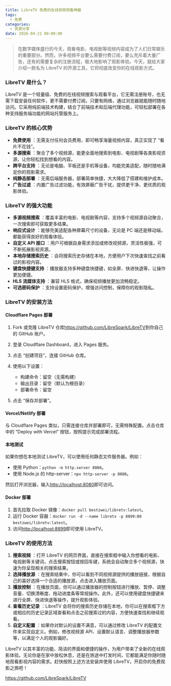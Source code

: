 ```yaml
---
title: LibreTV 免费的在线视频观看神器
tags:
  - 免费
categories:
  - 资源分享
date: 2026-04-21 00:00:00
---
```


> 在数字媒体盛行的今天，观看电影、电视剧等视频内容成为了人们日常娱乐的重要部分。然而，许多视频平台要么需要付费订阅，要么充斥着大量广告，还有的需要复杂的注册流程，极大地影响了观影体验。今天，就给大家介绍一款名为 LibreTV 的开源工具，它将彻底改变你的在线观影方式。

<!-- more -->

### LibreTV 是什么？

LibreTV 是一个轻量级、免费的在线视频搜索与观看平台，它无需注册账号，也无需下载安装任何软件，更不需要付费订阅，只要有网络，通过浏览器就能随时随地访问。它采用纯前端技术构建，结合了前端技术和后端代理功能，可轻松部署在各种支持服务端功能的网站托管服务上。

### LibreTV 的核心优势

  * **免费使用** ：无需支付任何会员费用，即可畅享海量视频内容，真正实现了 “看片不花钱”。
  * **多源搜索** ：聚合了多个视频源，能更全面地搜索到电影、电视剧等各类影视资源，让你轻松找到想看的内容。
  * **跨平台支持** ：无论是电脑、平板还是手机等设备，均能完美适配，随时随地满足你的观影需求。
  * **纯静态部署** ：无需后端服务器，部署简单快捷，大大降低了搭建和维护成本。
  * **广告过滤** ：内置广告过滤功能，有效屏蔽广告干扰，提供更干净、更优质的观影体验。

### LibreTV 的强大功能

  * **多源视频搜索** ：覆盖丰富的电影、电视剧等内容，支持多个视频源自动聚合，一次搜索即可获取更多结果。
  * **响应式设计** ：能够完美适配各种屏幕尺寸的设备，无论是 PC 端还是移动端，都能获得良好的观看体验。
  * **自定义 API 接口** ：用户可根据自身需求添加或修改视频源，灵活性极强，可不断拓展影视资源。
  * **本地存储搜索历史** ：会将搜索历史存储在本地，方便用户下次快速查找之前看过的影视内容。
  * **键盘快捷键支持** ：播放器支持多种键盘快捷键，如全屏、快进快退等，让操作更加便捷。
  * **HLS 流媒体支持** ：兼容 HLS 格式，确保视频播放更加流畅稳定。
  * **可选密码保护** ：支持设置密码保护，增强访问控制，保障你的观影隐私。

### LibreTV 的安装方法

#### Cloudflare Pages 部署

  1. Fork 或克隆 LibreTV 仓库<https://github.com/LibreSpark/LibreTV>到你自己的 GitHub 账户。
  2. 登录 Cloudflare Dashboard，进入 Pages 服务。
  3. 点击 “创建项目”，连接 GitHub 仓库。
  4. 使用以下设置：
     * 构建命令：留空（无需构建）
     * 输出目录：留空（默认为根目录）
     * 部署命令：留空

  5. 点击 “保存并部署”。

#### Vercel/Netlify 部署

与 Cloudflare Pages 类似，只需连接仓库并部署即可，无需特殊配置。点击仓库中的 “Deploy with Vercel” 按钮，按照提示完成部署流程。

#### 本地测试

如果你想在本地测试 LibreTV，可以使用任何静态文件服务器。例如：

  * 使用 Python：`python -m http.server 8080`。
  * 使用 Node.js 的 http-server：`npx http-server -p 8080`。

然后打开浏览器，输入<http://localhost:8080>即可访问。

#### Docker 部署

  1. 首先拉取 Docker 镜像：`docker pull bestzwei/libretv:latest`。
  2. 运行 Docker 容器：`docker run -d --name libretv -p 8899:80 bestzwei/libretv:latest`。
  3. 访问<http://localhost:8899>即可使用 LibreTV。

### LibreTV 的使用方法

  1. **搜索视频** ：打开 LibreTV 的网页界面，直接在搜索框中输入你想看的电影、电视剧等关键词，点击搜索按钮或按回车键，系统会自动聚合多个视频源，快速为你呈现相关的搜索结果。
  2. **选择播放源** ：在搜索结果中，你可以看到不同视频源提供的播放链接，根据自己的喜好选择一个合适的播放源，点击进入播放页面。
  3. **播放控制** ：在播放页面，你可以通过播放器的控制按钮进行播放、暂停、调整音量、切换清晰度、拖动进度条等常规操作。此外，还可以使用键盘快捷键来进行全屏、快进快退等操作，提升观影体验。
  4. **查看历史记录** ：LibreTV 会将你的搜索历史存储在本地，你可以在搜索框下方或相应的历史记录区域查看和点击之前搜索过的内容，方便快速查找和继续观看。
  5. **自定义配置** ：如果你对默认的设置不满意，可以通过修改 LibreTV 的配置文件来实现自定义。例如，修改视频源 API、设置默认语言、调整播放器参数等，以满足个人的观影偏好。

LibreTV 以其丰富的功能、简洁的界面和便捷的操作，为用户带来了全新的在线观影体验。无论你是在家中放松休息，还是在旅途中打发时间，它都能满足你随时随地观看影视内容的需求。赶快按照上述方法安装并使用 LibreTV，开启你的免费观影之旅吧！

https://github.com/LibreSpark/LibreTV